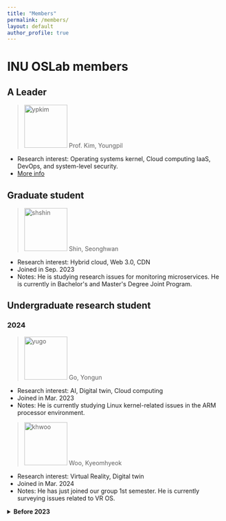 ```yaml
---
title: "Members"
permalink: /members/
layout: default
author_profile: true
---
```


# INU OSLab members
## A Leader
> <img src="https://ite.inu.ac.kr/sites/ite/atchmnfl/profl/1680/temp_1709534455502100.jpg" alt="ypkim" width="100"/> Prof. Kim, Youngpil
  - Research interest: Operating systems kernel, Cloud computing IaaS, DevOps, and system-level security.
  - [More info](https://sites.google.com/site/ypkimresearchpage)

## Graduate student
> <img src="http://inuoslab.github.io/assets/images/shshin.jpg" alt="shshin" width="100"/> Shin, Seonghwan 
  - Research interest: Hybrid cloud, Web 3.0, CDN   
  - Joined in Sep. 2023
  - Notes: He is studying research issues for monitoring microservices. He is currently in Bachelor's and Master's Degree Joint Program.

## Undergraduate research student
### 2024
> <img src="http://inuoslab.github.io/assets/images/yugo.jpg" alt="yugo" width="100"/> Go, Yongun
  - Research interest: AI, Digital twin, Cloud computing
  - Joined in Mar. 2023
  - Notes: He is currently studying Linux kernel-related issues in the ARM processor environment.

> <img src="http://inuoslab.github.io/assets/images/khwoo.jpg" alt="khwoo" width="100"/> Woo, Kyeomhyeok
  - Research interest: Virtual Reality, Digital twin
  - Joined in Mar. 2024
  - Notes: He has just joined our group 1st semester. He is currently surveying issues related to VR OS.

<details>
  <summary><b>Before 2023</b></summary>
  <p>
    
### 2023
- Shin, Seonghwan
  - Research interest: Hybrid cloud, Web 3.0, CDN 
  - Joined in Nov. 2022 and completed in Aug. 2023
  - Notes: He researched and presented slides on cloud service orchestration tools OpenStack, Kubernetes, and Elastic stack. 

- Oh, Sumin
  - Research interest: IoT
  - Joined in Nov. 2022 and completed in Dec. 2023
  - Notes: She has conducted research and presented slides on the topic of edge cloud and deep learning. Also, she was studied fog computing and reviewed the related case studies.

- Go, Yongun
  - Research interest: AI, Digital twin, Cloud computing
  - Joined in Mar. 2023
  - Notes: He is currently learning about containers and microservices by reviewing relevant literature.

### 2022
- Shin, Geon Woo
  - Research interest: Cloud
  - Joined in Jul. 2022 and left Feb. 2023
  - Notes: He came in as an undergraduate research student and studied on utilizing a cloud SaaS performance evaluation tool. 

- Im, Eun Ji 
  - Research interest: S/W, Cloud
  - Joined in Nov. 2022 and left in Feb. 2023
  - Notes: She came in as an undergraduate research student and conducted surveys and slide presentations on edge cloud and fog computing.     
  </p>
</details>

